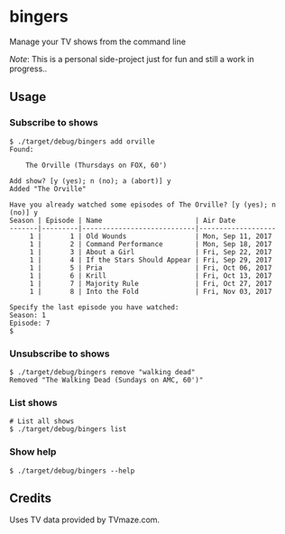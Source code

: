 # bingers
Manage your TV shows from the command line

_Note_: This is a personal side-project just for fun and still a work in progress..

## Usage
### Subscribe to shows
```
$ ./target/debug/bingers add orville
Found:

	The Orville (Thursdays on FOX, 60')

Add show? [y (yes); n (no); a (abort)] y
Added "The Orville"

Have you already watched some episodes of The Orville? [y (yes); n (no)] y
Season | Episode | Name                       | Air Date
-------|---------|----------------------------|-------------------
     1 |       1 | Old Wounds                 | Mon, Sep 11, 2017
     1 |       2 | Command Performance        | Mon, Sep 18, 2017
     1 |       3 | About a Girl               | Fri, Sep 22, 2017
     1 |       4 | If the Stars Should Appear | Fri, Sep 29, 2017
     1 |       5 | Pria                       | Fri, Oct 06, 2017
     1 |       6 | Krill                      | Fri, Oct 13, 2017
     1 |       7 | Majority Rule              | Fri, Oct 27, 2017
     1 |       8 | Into the Fold              | Fri, Nov 03, 2017

Specify the last episode you have watched:
Season: 1
Episode: 7
$
```
### Unsubscribe to shows
```
$ ./target/debug/bingers remove "walking dead"
Removed "The Walking Dead (Sundays on AMC, 60')"
```
### List shows
```
# List all shows
$ ./target/debug/bingers list
```
### Show help
```
$ ./target/debug/bingers --help
```
## Credits
Uses TV data provided by TVmaze.com.
